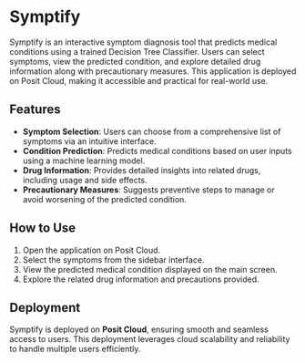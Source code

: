 # Symptify
Symptify is an interactive symptom diagnosis tool that predicts medical conditions using a trained Decision Tree Classifier. 
Users can select symptoms, view the predicted condition, and explore detailed drug information along with precautionary measures. 
This application is deployed on Posit Cloud, making it accessible and practical for real-world use.

## Features
- **Symptom Selection**: Users can choose from a comprehensive list of symptoms via an intuitive interface.
- **Condition Prediction**: Predicts medical conditions based on user inputs using a machine learning model.
- **Drug Information**: Provides detailed insights into related drugs, including usage and side effects.
- **Precautionary Measures**: Suggests preventive steps to manage or avoid worsening of the predicted condition.

  

## How to Use
1. Open the application on Posit Cloud.
2. Select the symptoms from the sidebar interface.
3. View the predicted medical condition displayed on the main screen.
4. Explore the related drug information and precautions provided.

## Deployment
Symptify is deployed on **Posit Cloud**, ensuring smooth and seamless access to users. This deployment leverages cloud scalability and 
reliability to handle multiple users efficiently.
